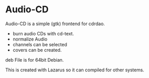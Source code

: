# Audio-CD

Audio-CD is a simple (gtk) frontend for cdrdao.
   * burn audio CDs with cd-text.
   * normalize Audio
   * channels can be selected
   * covers can be created.

deb File is for 64bit Debian.

This is created with Lazarus so it can compiled for other systems.